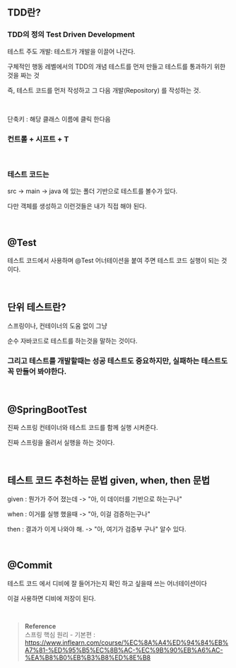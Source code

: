## TDD란?

### TDD의 정의 Test Driven Development

테스트 주도 개발: 테스트가 개발을 이끌어 나간다.


구체적인 행동 레벨에서의 TDD의 개념
테스트를 먼저 만들고 테스트를 통과하기 위한 것을 짜는 것 

즉, 테스트 코드를 먼저 작성하고 그 다음 개발(Repository) 를 작성하는 것.

<br/>

단축키 : 해당 클래스 이름에 클릭 한다음 

### 컨트롤 + 시프트 + T

<br/>

### 테스트 코드는

src → main → java 에 있는 폴더 기반으로 테스트를 볼수가 있다. 

다만 객체를 생성하고 이런것들은 내가 직접 해야 된다.

<br/>

## @Test

테스트 코드에서 사용하며 @Test 어너테이션을 붙여 주면 테스트 코드 실행이 되는 것이다.

<br/>

## 단위 테스트란?

스프링이나, 컨테이너의 도움 없이 그냥

순수 자바코드로 테스트를 하는것을 말하는 것이다.

### 그리고 테스트를 개발할때는 성공 테스트도 중요하지만, 실패하는 테스트도 꼭 만들어 봐야한다.

<br/>

## @SpringBootTest

진짜 스프링 컨테이너와 테스트 코드를 함께 실행 시켜준다.

진짜 스프링을 올려서 실행을 하는 것이다.

<br/>


## 테스트 코드 추천하는 문법 given, when, then 문법

given : 뭔가가 주어 졌는데 -> "아, 이 데이터를 기반으로 하는구나"


when : 이거를 실행 했을때 -> "아, 이걸 검증하는구나"


then : 결과가 이게 나와야 해. -> "아, 여기가 검증부 구나" 알수 있다.

<br/>

## @Commit

테스트 코드 에서 디비에 잘 들어가는지 확인 하고 싶을때 쓰는 어너테이션이다

이걸 사용하면 디비에 저장이 된다.


<br/>

>**Reference** <br/>스프링 핵심 원리 - 기본편 : https://www.inflearn.com/course/%EC%8A%A4%ED%94%84%EB%A7%81-%ED%95%B5%EC%8B%AC-%EC%9B%90%EB%A6%AC-%EA%B8%B0%EB%B3%B8%ED%8E%B8
